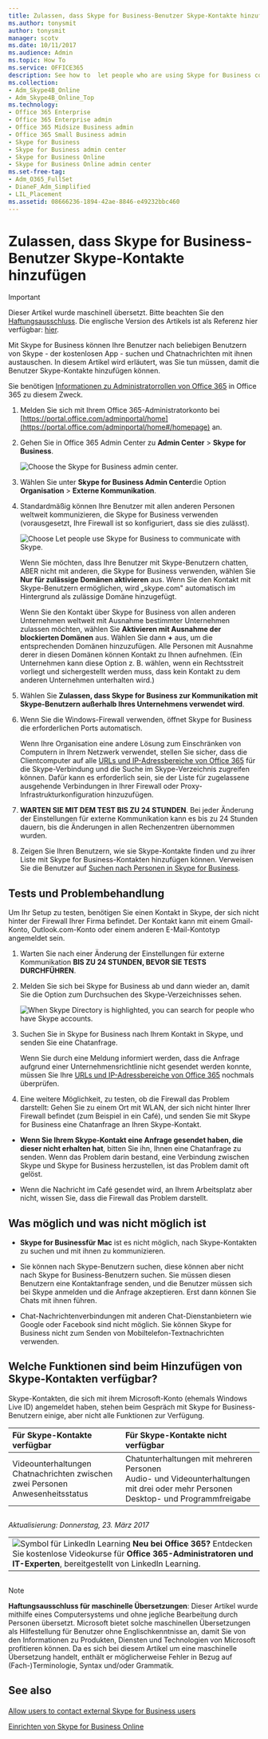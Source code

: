 ```yaml
---
title: Zulassen, dass Skype for Business-Benutzer Skype-Kontakte hinzufügen
ms.author: tonysmit
author: tonysmit
manager: scotv
ms.date: 10/11/2017
ms.audience: Admin
ms.topic: How To
ms.service: OFFICE365
description: See how to  let people who are using Skype for Business contact Skype for Business users from outside your organization and add them to their list of contacts. 
ms.collection:
- Adm_Skype4B_Online
- Adm_Skype4B_Online_Top
ms.technology:
- Office 365 Enterprise
- Office 365 Enterprise admin
- Office 365 Midsize Business admin
- Office 365 Small Business admin
- Skype for Business
- Skype for Business admin center
- Skype for Business Online
- Skype for Business Online admin center
ms.set-free-tag:
- Adm_O365_FullSet
- DianeF_Adm_Simplified
- LIL_Placement
ms.assetid: 08666236-1894-42ae-8846-e49232bbc460
---
```




# Zulassen, dass Skype for Business-Benutzer Skype-Kontakte hinzufügen

> [!IMPORTANT]
> Dieser Artikel wurde maschinell übersetzt. Bitte beachten Sie den  [Haftungsausschluss](08666236-1894-42ae-8846-e49232bbc460.md#MT_Footer). Die englische Version des Artikels ist als Referenz hier verfügbar:  [hier](https://support.office.com/en-us/article/08666236-1894-42ae-8846-e49232bbc460). 
  
    
    


Mit Skype for Business können Ihre Benutzer nach beliebigen Benutzern von Skype - der kostenlosen App - suchen und Chatnachrichten mit ihnen austauschen. In diesem Artikel wird erläutert, was Sie tun müssen, damit die Benutzer Skype-Kontakte hinzufügen können. 
  
    
    


Sie benötigen  [Informationen zu Administratorrollen von Office 365](about-office-365-admin-roles.md) in Office 365 zu diesem Zweck.
  
    
    


1. Melden Sie sich mit Ihrem Office 365-Administratorkonto bei  [https://portal.office.com/adminportal/home](https://portal.office.com/adminportal/home#/homepage) an.
    
  
2. Gehen Sie in Office 365 Admin Center zu **Admin Center** > **Skype for Business**. 
    
    ![Choose the Skype for Business admin center.](images/376a7a45-e6e3-4716-be09-d2f294d885a2.png)
  
    
    

    
  
3. Wählen Sie unter **Skype for Business Admin Center**die Option **Organisation** > **Externe Kommunikation**. 
    
  
4. Standardmäßig können Ihre Benutzer mit allen anderen Personen weltweit kommunizieren, die Skype for Business verwenden (vorausgesetzt, Ihre Firewall ist so konfiguriert, dass sie dies zulässt). 
    
    ![Choose Let people use Skype for Business to communicate with Skype.](images/333789f8-2ea6-4bbd-805b-18130f427999.png)
  
    
    

    
    Wenn Sie möchten, dass Ihre Benutzer mit Skype-Benutzern chatten, ABER nicht mit anderen, die Skype for Business verwenden, wählen Sie **Nur für zulässige Domänen aktivieren** aus. Wenn Sie den Kontakt mit Skype-Benutzern ermöglichen, wird „skype.com" automatisch im Hintergrund als zulässige Domäne hinzugefügt.
    
    Wenn Sie den Kontakt über Skype for Business von allen anderen Unternehmen weltweit mit Ausnahme bestimmter Unternehmen zulassen möchten, wählen Sie **Aktivieren mit Ausnahme der blockierten Domänen** aus. Wählen Sie dann **+** aus, um die entsprechenden Domänen hinzuzufügen. Alle Personen mit Ausnahme derer in diesen Domänen können Kontakt zu Ihnen aufnehmen. (Ein Unternehmen kann diese Option z. B. wählen, wenn ein Rechtsstreit vorliegt und sichergestellt werden muss, dass kein Kontakt zu dem anderen Unternehmen unterhalten wird.)
    
  
5. Wählen Sie **Zulassen, dass Skype for Business zur Kommunikation mit Skype-Benutzern außerhalb Ihres Unternehmens verwendet wird**. 
    
  
6. Wenn Sie die Windows-Firewall verwenden, öffnet Skype for Business die erforderlichen Ports automatisch. 
    
    Wenn Ihre Organisation eine andere Lösung zum Einschränken von Computern in Ihrem Netzwerk verwendet, stellen Sie sicher, dass die Clientcomputer auf alle  [URLs und IP-Adressbereiche von Office 365](http://technet.microsoft.com/library/8548a211-3fe7-47cb-abb1-355ea5aa88a2%28Office.14%29.aspx) für die Skype-Verbindung und die Suche im Skype-Verzeichnis zugreifen können. Dafür kann es erforderlich sein, sie der Liste für zugelassene ausgehende Verbindungen in Ihrer Firewall oder Proxy-Infrastrukturkonfiguration hinzuzufügen.
    
  
7. **WARTEN SIE MIT DEM TEST BIS ZU 24 STUNDEN**. Bei jeder Änderung der Einstellungen für externe Kommunikation kann es bis zu 24 Stunden dauern, bis die Änderungen in allen Rechenzentren übernommen wurden.
    
  
8. Zeigen Sie Ihren Benutzern, wie sie Skype-Kontakte finden und zu ihrer Liste mit Skype for Business-Kontakten hinzufügen können. Verweisen Sie die Benutzer auf  [Suchen nach Personen in Skype for Business](http://technet.microsoft.com/library/b12500ef-e37f-4d22-aade-c11277e53f19%28Office.14%29.aspx).
    
  

## Tests und Problembehandlung

Um Ihr Setup zu testen, benötigen Sie einen Kontakt in Skype, der sich nicht hinter der Firewall Ihrer Firma befindet. Der Kontakt kann mit einem Gmail-Konto, Outlook.com-Konto oder einem anderen E-Mail-Kontotyp angemeldet sein.
  
    
    

1. Warten Sie nach einer Änderung der Einstellungen für externe Kommunikation **BIS ZU 24 STUNDEN, BEVOR SIE TESTS DURCHFÜHREN**.
    
  
2. Melden Sie sich bei Skype for Business ab und dann wieder an, damit Sie die Option zum Durchsuchen des Skype-Verzeichnisses sehen. 
    
    ![When Skype Directory is highlighted, you can search for people who have Skype accounts.](images/76ee9fab-1ac3-4f4a-9569-f5f2606dbb7a.png)
  
    
    

    
  
3. Suchen Sie in Skype for Business nach Ihrem Kontakt in Skype, und senden Sie eine Chatanfrage. 
    
    Wenn Sie durch eine Meldung informiert werden, dass die Anfrage aufgrund einer Unternehmensrichtlinie nicht gesendet werden konnte, müssen Sie Ihre  [URLs und IP-Adressbereiche von Office 365](http://technet.microsoft.com/library/8548a211-3fe7-47cb-abb1-355ea5aa88a2%28Office.14%29.aspx) nochmals überprüfen.
    
  
4. Eine weitere Möglichkeit, zu testen, ob die Firewall das Problem darstellt: Gehen Sie zu einem Ort mit WLAN, der sich nicht hinter Ihrer Firewall befindet (zum Beispiel in ein Café), und senden Sie mit Skype for Business eine Chatanfrage an Ihren Skype-Kontakt. 
    
  - **Wenn Sie Ihrem Skype-Kontakt eine Anfrage gesendet haben, die dieser nicht erhalten hat**, bitten Sie ihn, Ihnen eine Chatanfrage zu senden. Wenn das Problem darin bestand, eine Verbindung zwischen Skype und Skype for Business herzustellen, ist das Problem damit oft gelöst.
    
  
  - Wenn die Nachricht im Café gesendet wird, an Ihrem Arbeitsplatz aber nicht, wissen Sie, dass die Firewall das Problem darstellt. 
    
  

  
    
    

## Was möglich und was nicht möglich ist


- **Skype for Businessfür Mac** ist es nicht möglich, nach Skype-Kontakten zu suchen und mit ihnen zu kommunizieren.
    
  
- Sie können nach Skype-Benutzern suchen, diese können aber nicht nach Skype for Business-Benutzern suchen. Sie müssen diesen Benutzern eine Kontaktanfrage senden, und die Benutzer müssen sich bei Skype anmelden und die Anfrage akzeptieren. Erst dann können Sie Chats mit ihnen führen. 
    
  
- Chat-Nachrichtenverbindungen mit anderen Chat-Dienstanbietern wie Google oder Facebook sind nicht möglich. Sie können Skype for Business nicht zum Senden von Mobiltelefon-Textnachrichten verwenden.
    
  

## Welche Funktionen sind beim Hinzufügen von Skype-Kontakten verfügbar?

Skype-Kontakten, die sich mit ihrem Microsoft-Konto (ehemals Windows Live ID) angemeldet haben, stehen beim Gespräch mit Skype for Business-Benutzern einige, aber nicht alle Funktionen zur Verfügung.
  
    
    


|**Für Skype-Kontakte verfügbar**|**Für Skype-Kontakte nicht verfügbar**|
|:-----|:-----|
| Videounterhaltungen <br/>  Chatnachrichten zwischen zwei Personen <br/>  Anwesenheitsstatus <br/> | Chatunterhaltungen mit mehreren Personen <br/>  Audio- und Videounterhaltungen mit drei oder mehr Personen <br/>  Desktop- und Programmfreigabe <br/> |
   

## 

 *Aktualisierung: Donnerstag, 23. März 2017* 
  
    
    

||
|:-----|
|![Symbol für LinkedIn Learning](images/7e5cb7c8-dc66-4c9a-a16d-a30f10a970bd.png) **Neu bei Office 365?**         Entdecken Sie kostenlose Videokurse für **Office 365-Administratoren und IT-Experten**, bereitgestellt von LinkedIn Learning. |
   

## 
<a name="MT_Footer"> </a>


> [!NOTE]
> **Haftungsausschluss für maschinelle Übersetzungen**: Dieser Artikel wurde mithilfe eines Computersystems und ohne jegliche Bearbeitung durch Personen übersetzt. Microsoft bietet solche maschinellen Übersetzungen als Hilfestellung für Benutzer ohne Englischkenntnisse an, damit Sie von den Informationen zu Produkten, Diensten und Technologien von Microsoft profitieren können. Da es sich bei diesem Artikel um eine maschinelle Übersetzung handelt, enthält er möglicherweise Fehler in Bezug auf (Fach-)Terminologie, Syntax und/oder Grammatik. 
  
    
    


## See also
<a name="MT_Footer"> </a>


#### 


  
    
    
 [Allow users to contact external Skype for Business users](allow-users-to-contact-external-skype-for-business-users.md)
  
    
    
 [Einrichten von Skype for Business Online](set-up-skype-for-business-online.md)
